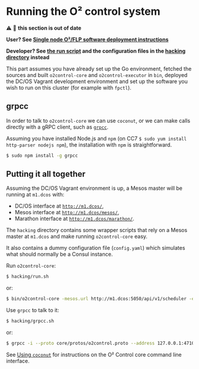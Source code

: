 # Running the O² control system

:warning: :construction: **this section is out of date**

**User? See [Single node O²/FLP software deployment instructions](https://gitlab.cern.ch/AliceO2Group/system-configuration/blob/master/ansible/docs/O2_INSTALL_FLP_STANDALONE.md)**

**Developer? See [the run script](run.sh) and the configuration files in the [hacking directory](.) instead**

This part assumes you have already set up the Go environment, fetched the sources and built
`o2control-core` and `o2control-executor` in `bin`, deployed the DC/OS Vagrant development
environment and set up the software you wish to run on this cluster (for example with `fpctl`).

## grpcc

In order to talk to `o2control-core` we can use `coconut`, or we can make calls directly with a gRPC client,
such as [`grpcc`](https://github.com/njpatel/grpcc).

Assuming you have installed Node.js and `npm` (on CC7 `$ sudo yum install http-parser nodejs npm`), the
installation with `npm` is straightforward.
```bash
$ sudo npm install -g grpcc
```

## Putting it all together

Assuming the DC/OS Vagrant environment is up, a Mesos master will be running at `m1.dcos` with:
* DC/OS interface at [`http://m1.dcos/`](http://m1.dcos/),
* Mesos interface at [`http://m1.dcos/mesos/`](http://m1.dcos/mesos/),
* Marathon interface at [`http://m1.dcos/marathon/`](http://m1.dcos/marathon/).

The `hacking` directory contains some wrapper scripts that rely on a Mesos master at `m1.dcos` and
make running `o2control-core` easy.

It also contains a dummy configuration file (`config.yaml`) which simulates what should normally be
a Consul instance.

Run `o2control-core`:
```bash
$ hacking/run.sh
```
or:
```bash
$ bin/o2control-core -mesos.url http://m1.dcos:5050/api/v1/scheduler -executor.binary </in-cluster/path/to/o2control-executor> -verbose -config "file://hacking/example-config.yaml"
```

Use `grpcc` to talk to it:
```bash
$ hacking/grpcc.sh
```
or:
```bash
$ grpcc -i --proto core/protos/o2control.proto --address 127.0.0.1:47102
```

See [Using `coconut`](../coconut/README.md) for instructions on the O² Control core command line interface.

